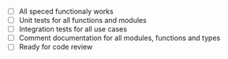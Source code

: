 
- [ ] All speced functionaly works
- [ ] Unit tests for all functions and modules
- [ ] Integration tests for all use cases
- [ ] Comment documentation for all modules, functions and types
- [ ] Ready for code review
